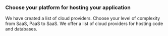 ### Choose your platform for hosting your application 

We have created a list of cloud providers. 
Choose your level of complexity from SaaS, PaaS to SaaS. 
We offer a list of cloud providers for hosting code and databases. 


